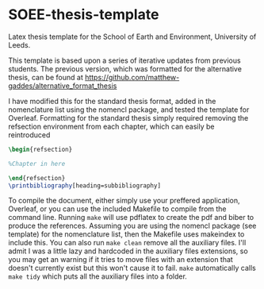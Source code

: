 # SOEE-thesis-template
Latex thesis template for the School of Earth and Environment, University of Leeds.


This template is based upon a series of iterative updates from previous students. The previous version, which was formatted for the alternative thesis, can be found at https://github.com/matthew-gaddes/alternative_format_thesis

I have modified this for the standard thesis format, added in the nomenclature list using the nomencl package, and tested the template for Overleaf. Formatting for the standard thesis simply required removing the refsection environment from each chapter, which can easily be reintroduced

```latex
\begin{refsection}

%Chapter in here

\end{refsection}
\printbibliography[heading=subbibliography]
```

To compile the document, either simply use your preffered application, Overleaf, or you can use the included Makefile to compile from the command line. Running `make` will use pdflatex to create the pdf and biber to produce the references. Assuming you are using the nomencl package (see template) for the nomenclature list, then the Makefile uses makeindex to include this. You can also run `make clean` remove all the auxiliary files. I'll admit I was a little lazy and hardcoded in the auxiliary files extensions, so you may get an warning if it tries to move files with an extension that doesn't currently exist but this won't cause it to fail. `make` automatically calls `make tidy` which puts all the auxiliary files into a folder.
